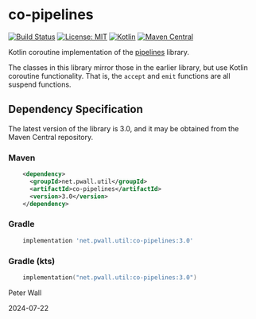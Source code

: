 # co-pipelines

[![Build Status](https://github.com/pwall567/co-pipelines/actions/workflows/build.yml/badge.svg)](https://github.com/pwall567/co-pipelines/actions/workflows/build.yml)
[![License: MIT](https://img.shields.io/badge/License-MIT-yellow.svg)](https://opensource.org/licenses/MIT)
[![Kotlin](https://img.shields.io/static/v1?label=Kotlin&message=v1.9.24&color=7f52ff&logo=kotlin&logoColor=7f52ff)](https://github.com/JetBrains/kotlin/releases/tag/v1.9.24)
[![Maven Central](https://img.shields.io/maven-central/v/net.pwall.util/co-pipelines?label=Maven%20Central)](https://search.maven.org/search?q=g:%22net.pwall.util%22%20AND%20a:%22co-pipelines%22)

Kotlin coroutine implementation of the [pipelines](https://github.com/pwall567/pipelines.git) library.

The classes in this library mirror those in the earlier library, but use Kotlin coroutine functionality.
That is, the `accept` and `emit` functions are all suspend functions.

## Dependency Specification

The latest version of the library is 3.0, and it may be obtained from the Maven Central repository.

### Maven
```xml
    <dependency>
      <groupId>net.pwall.util</groupId>
      <artifactId>co-pipelines</artifactId>
      <version>3.0</version>
    </dependency>
```
### Gradle
```groovy
    implementation 'net.pwall.util:co-pipelines:3.0'
```
### Gradle (kts)
```kotlin
    implementation("net.pwall.util:co-pipelines:3.0")
```

Peter Wall

2024-07-22
